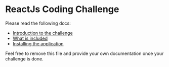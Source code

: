 # ReactJs Coding Challenge

Please read the following docs:
- [Introduction to the challenge](src/docs/challenge.md)
- [What is included](src/docs/desc.md)
- [Installing the application](src/docs/install.md)

Feel free to remove this file and provide your own documentation once your challenge is done.
